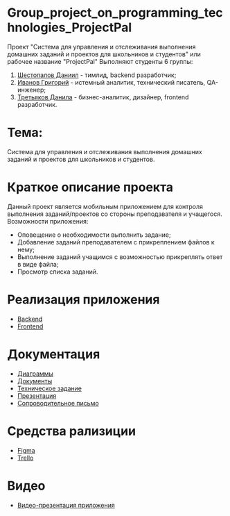 # Group_project_on_programming_technologies_ProjectPal
Проект "Система для управления и отслеживания выполнения домашних заданий и проектов для школьников и студентов" или рабочее название "ProjectPal"
Выполняют студенты 6 группы:
  1. [Шестопалов Даниил](https://github.com/daniilShestopalov) - тимлид, backend разработчик;
  2. [Иванов Григорий](https://github.com/ImMortalUser) - истемный аналитик, технический писатель, QA-инженер;
  3. [Третьяков Данила](https://github.com/Ertnad) - бизнес-аналитик, дизайнер, frontend разработчик.
# Тема:
Система для управления и отслеживания выполнения домашних заданий и проектов для школьников и студентов.
# Краткое описание проекта
Данный проект является мобильным приложением для контроля выполнения заданий/проектов со стороны преподавателя и учащегося. Возможности приложения:
- Оповещение о необходимости выполнить задание;
- Добавление заданий преподавателем с прикреплением файлов к нему;
- Выполнение заданий учащимся с возможностью прикреплять ответ в виде файла;
- Просмотр списка заданий.
# Реализация приложения
- [Backend](https://github.com/daniilShestopalov/Group_project_on_programming-_technologies-ProjectPal-/tree/main/Backend)
- [Frontend](https://github.com/daniilShestopalov/Group_project_on_programming-_technologies-ProjectPal-/tree/main/Frontend)
# Документация
- [Диаграммы](https://github.com/daniilShestopalov/Group_project_on_programming-_technologies-ProjectPal-/tree/main/Diagrams)
- [Документы](https://github.com/daniilShestopalov/Group_project_on_programming-_technologies-ProjectPal-/tree/main/Documents)
- [Техническое задание](https://github.com/daniilShestopalov/Group_project_on_programming-_technologies-ProjectPal-/blob/main/Documents/TZ.pdf)
- [Презентация](https://github.com/daniilShestopalov/Group_project_on_programming-_technologies-ProjectPal-/blob/main/Documents/%D0%9F%D1%80%D0%B5%D0%B7%D0%B5%D0%BD%D1%82%D0%B0%D1%86%D0%B8%D1%8F%20ProjectPal.pptx)
- [Сопроводительное письмо](https://github.com/daniilShestopalov/Group_project_on_programming-_technologies-ProjectPal-/blob/main/Documents/%D0%A1%D0%BE%D0%BF%D1%80%D0%BE%D0%B2%D0%BE%D0%B4%D0%B8%D1%82%D0%B5%D0%BB%D1%8C%D0%BD%D0%BE%D0%B5%20%D0%BF%D0%B8%D1%81%D1%8C%D0%BC%D0%BE.pdf)
# Средства рализиции
- [Figma](https://www.figma.com/file/S7XxRPfQKmesjIxc8riuUV/ProjectPal?type=design&node-id=0%3A1&mode=design&t=DXrIDECJ5bJ7ee6C-1)
- [Trello](https://trello.com/invite/b/gXJcIMx4/ATTI2618eef655ef09bb2d0c8ff3fc2abc842EF5F6AA/приложение-projectpal)
# Видео
- [Видео-презентация приложения](https://youtu.be/7BYRHDHmcSs)
